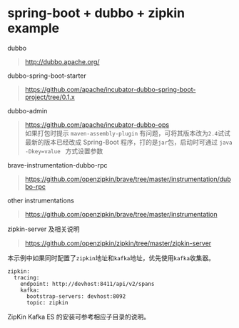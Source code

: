 # spring-boot + dubbo + zipkin example

dubbo
> http://dubbo.apache.org/

dubbo-spring-boot-starter
> https://github.com/apache/incubator-dubbo-spring-boot-project/tree/0.1.x

dubbo-admin
> https://github.com/apache/incubator-dubbo-ops  
> 如果打包时提示 `maven-assembly-plugin` 有问题，可将其版本改为`2.4`试试  
> 最新的版本已经改成 Spring-Boot 程序，打的是`jar`包，启动时可通过 `java -Dkey=value ` 方式设置参数

brave-instrumentation-dubbo-rpc
> https://github.com/openzipkin/brave/tree/master/instrumentation/dubbo-rpc

other instrumentations
> https://github.com/openzipkin/brave/tree/master/instrumentation

zipkin-server 及相关说明
> https://github.com/openzipkin/zipkin/tree/master/zipkin-server

本示例中如果同时配置了`zipkin`地址和`kafka`地址，优先使用`kafka`收集器。
```
zipkin:
  tracing:
    endpoint: http://devhost:8411/api/v2/spans
    kafka:
      bootstrap-servers: devhost:8092
      topic: zipkin
```

ZipKin Kafka ES 的安装可参考相应子目录的说明。
